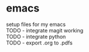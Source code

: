 # emacs
setup files for my emacs   
TODO - integrate magit working  
TODO - integrate python  
TODO - export .org to .pdfs    
